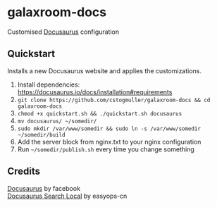 # galaxroom-docs
Customised [Docusaurus](https://github.com/facebook/docusaurus) configuration

## Quickstart

Installs a new Docusaurus website and applies the customizations.

1. Install dependencies: https://docusaurus.io/docs/installation#requirements
2. `git clone https://github.com/cstogmuller/galaxroom-docs && cd galaxroom-docs`
2. `chmod +x quickstart.sh && ./quickstart.sh docusaurus`
3. `mv docusaurus/ ~/somedir/`
4. `sudo mkdir /var/www/somedir && sudo ln -s /var/www/somedir ~/somedir/build`
4. Add the server block from nginx.txt to your nginx configuration
5. Run `~/somedir/publish.sh` every time you change something

## Credits

[Docusaurus](https://github.com/facebook/docusaurus) by facebook  
[Docusaurus Search Local](https://github.com/easyops-cn/docusaurus-search-local) by easyops-cn